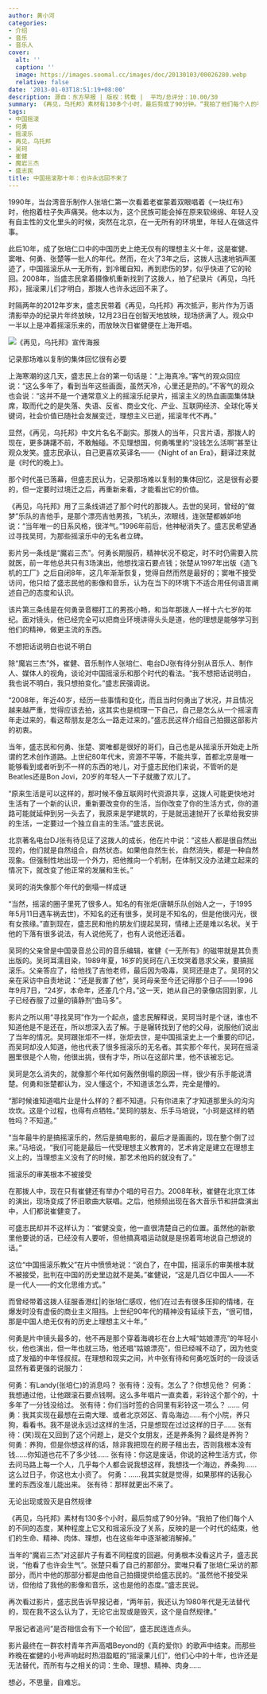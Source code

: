```yaml
---
author: 黄小河
categories:
- 介绍
- 音乐
- 音乐人
cover:
  alt: ''
  caption: ''
  image: https://images.soomal.cc/images/doc/20130103/00026280.webp
  relative: false
date: '2013-01-03T18:51:19+08:00'
description: 源自：东方早报 | 版权：转载 |  平均/总评分：10.00/30
summary: 《再见，乌托邦》素材有130多个小时，最后剪成了90分钟。“我拍了他们每个人的不同的态度，某种程度上它又和摇滚乐没了关系，反映的是一个时代的结束，他们的生命、精神、肉体、理想，也在这些年中逐渐被消解掉。”当年的“魔岩三杰”对这部片子有着不同程度的回避……
tags:
- 中国摇滚
- 何勇
- 摇滚乐
- 再见，乌托邦
- 吴珂
- 崔健
- 魔岩三杰
- 盛志民
title: 中国摇滚那十年：也许永远回不来了
---
```


1990年，当台湾音乐制作人张培仁第一次看着老崔蒙着双眼唱着《一块红布》时，他抱着柱子失声痛哭。他本以为，这个民族可能会掉在原来软绵绵、年轻人没有自主性的文化里头的时候，突然在北京，在一无所有的环境里，年轻人在做这件事。

此后10年，成了张培仁口中的中国历史上绝无仅有的理想主义十年，这是崔健、窦唯、何勇、张楚等一批人的年代。然而，在火了3年之后，这拨人迅速地销声匿迹了，中国摇滚乐从一无所有，到冷暖自知，再到悲伤的梦，似乎快进了它的轮回。2008年，当盛志民拿着摄像机重新找到了这拨人，拍了纪录片《再见，乌托邦》，摇滚果儿们才明白，那拨人也许永远回不来了。

时隔两年的2012年岁末，盛志民带着《再见，乌托邦》再次抵沪，影片作为万语清影举办的纪录片年终放映，12月23日在创智天地放映，现场挤满了人。观众中一半以上是冲着摇滚乐来的，而放映次日崔健便在上海开唱。

![《再见，乌托邦》宣传海报](https://images.soomal.cc/images/doc/20130103/00026279.webp)





记录那场难以复制的集体回忆很有必要

上海寒潮的这几天，盛志民上台的第一句话是：“上海真冷。”客气的观众回应说：“这么多年了，看到当年这些画面，虽然天冷，心里还是热的。”不客气的观众也会说：“这并不是一个通常意义上的摇滚乐纪录片，摇滚主义的热血画面集体缺席，取而代之的是失落、失语、反省、商业文化、产业、互联网经济、全球化等关键词，社会价值已随社会发展变迁，理想主义已逝，摇滚年代不再。”

显然，《再见，乌托邦》中文片名名不副实。那拨人的当年，只言片语，那拨人的现在，更多踌躇不前，不敢触碰。不见理想国，何勇嘴里的“没钱怎么活啊”甚至让观众发笑。盛志民承认，自己更喜欢英译名――《Night of an Era》，翻译过来就是《时代的晚上》。

那个时代虽已落幕，但盛志民认为，记录那场难以复制的集体回忆，这是很有必要的，但一定要时过境迁之后，再重新来看，才能看出它的价值。

《再见，乌托邦》用了三条线讲述了那个时代的那拨人。去世的吴珂，曾经的“做梦”乐队的吉他手，是那个漂亮吉他男孩，飞机头，浓眼线，连张楚都嫉妒地说：“当年唯一的日系风格，很洋气。”1996年前后，他神秘消失了。盛志民希望通过寻找吴珂，为那些摇滚乐中的无名者立碑。

影片另一条线是“魔岩三杰”。何勇长期服药，精神状况不稳定，时不时仍需要入院就医，前一年他总共只有3场演出，他想找滚石要点钱；张楚从1997年出版《造飞机的工厂》之后自闭8年，这几年渐渐恢复，觉得自然而然是最好的；窦唯不接受访问，他只给了盛志民他的影像和音乐，认为在当下的环境下不适合用任何语言阐述自己的态度和认识。

该片第三条线是在何勇录音棚打工的男孩小畅，和当年那拨人一样十六七岁的年纪。面对镜头，他已经完全可以把商业环境讲得头头是道，他的理想是能够学习到他们的精神，做更主流的东西。

不想把话说明白也说不明白

除“魔岩三杰”外，崔健、音乐制作人张培仁、电台DJ张有待分别从音乐人、制作人、媒体人的视角，谈论对中国摇滚乐和那个时代的看法。“我不想把话说明白，我也说不明白，我只想拍变化。”盛志民强调说。

“2008年，年近40岁，经历一些事情和变化，而且当时何勇出了状况，并且情况越来越严重，觉得应该去拍，这其实也是梳理一下自己，自己是怎么从一个摇滚青年走过来的，看这帮朋友是怎么一路走过来的。”盛志民这样介绍自己拍摄这部影片的初衷。

当年，盛志民和何勇、张楚、窦唯都是很好的哥们，自己也是从摇滚乐开始走上所谓的艺术创作道路。上世纪80年代末，资源不平等，不能共享，首都北京是唯一能够看到或者听到不一样的东西的地儿，对于盛志民他们来说，不管听的是Beatles还是Bon Jovi，20岁的年轻人一下子就撒了欢儿了。

“原来生活是可以这样的，那时候不像互联网时代资源共享，这拨人可能更快地对生活有了一个新的认识，重新要改变你的生活，当你改变了你的生活方式，你的道路可能就延伸到另一头去了，我原来是学建筑的，于是就迅速抛开了长辈给我安排的生活，一定要过一个独立自主的生活。”盛志民说。

北京著名电台DJ张有待见证了这拨人的成长，他在片中说：“这些人都是很自然出现的，他们就是自然组合，自然状态。如果他自然生长，自然消失，都是一种自然现象。但强制性地出现一个外力，把他推向一个机制，在体制又没办法建立起来的情况下，就改变了他正常的发展和生长。”

吴珂的消失像那个年代的倒塌一样成谜

“当然，摇滚的圈子里死了很多人。知名的有张炬(唐朝乐队创始人之一，于1995年5月11日遇车祸去世)，不知名的还有很多，吴珂是不知名的，但是他很闪光，很有女孩缘。”直到现在，盛志民和他的朋友们提起吴珂，情绪上还是难以名状。关于他的下落有很多说法，有人说他死了，也有人说他还活着。

吴珂的父亲曾是中国录音总公司的音乐编辑，崔健《一无所有》的磁带就是其负责出版的。吴珂耳濡目染，1989年夏，16岁的吴珂在八王坟哭着恳求父亲，要搞摇滚乐。父亲答应了，给他找了吉他老师，最后因为吸毒，吴珂还是走了。吴珂的父亲在采访中自责地说：“还是我害了他”，吴珂母亲至今还记得那个日子――1996年9月7日，“24岁，本命年，还差几个月。”这一天，她从自己的录像店回到家，儿子已经吞服了过量的镇静剂“曲马多”。

影片之所以用“寻找吴珂”作为一个起点，盛志民解释说，吴珂当时是个谜，谁也不知道他是不是还在，所以想深入去了解。于是辗转找到了他的父母，说服他们说出了当年的情况。吴珂跟张炬不一样，张炬去世，是中国摇滚史上一个重要的印记，而吴珂却没人知道，他也代表了很多摇滚乐的无名者。其实那个年代，吴珂在摇滚圈里很是个人物，他很出挑，很有才华，所以在这部片里，他不该被忘记。

吴珂是怎么消失的，就像那个年代如何轰然倒塌的原因一样，很少有乐手能说清楚。何勇和张楚都认为，没人懂这个，不知道该怎么弄，完全是懵的。

“那时候谁知道唱片业是什么样的？都不知道。只有你进来了才知道那里头的沟沟坎坎。这是个过程，也得有点牺牲。”吴珂的朋友、乐手马培说，“小珂是这样的牺牲吗？不知道。”

“当年最牛的是搞摇滚乐的，然后是搞电影的，最后才是画画的，现在整个倒了过来。”马培说，“我们可能是最后一代受理想主义教育的，艺术肯定是建立在理想主义上的，当理想主义没有了的时候，那艺术他妈的就没有了。”

摇滚乐的审美根本不被接受

在那拨人中，现在只有崔健还有举办个唱的号召力。2008年秋，崔健在北京工体的演出，现场变成了怀旧歌曲大联唱。之后，他频频出现在各大音乐节和拼盘演出中，人们都说崔健变了。

可盛志民却并不这样认为：“崔健没变，他一直很清楚自己的位置。虽然他的新歌里他要说的话，已经没有人要听，但他搞真唱运动就是是拐着弯地说自己想说的话。”

这位“中国摇滚乐教父”在片中愤愤地说：“说白了，在中国，摇滚乐的审美根本就不被接受，批判在中国的历史里边就不是美。”崔健说，“这是几百亿中国人――不是一代人――的文化思维方式。”

而曾经带着这拨人征服香港红|的张培仁感叹，他们在过去有很多压抑的情绪，在爆发时没有虚佞的商业主义阻挡。上世纪90年代的精神没有延续下去，“很可惜，那是中国人绝无仅有的历史上理想主义十年。”

何勇是片中镜头最多的，他不再是那个穿着海魂衫在台上大喊“姑娘漂亮”的年轻小伙，他也演出，但一年也就三场，他还唱“姑娘漂亮”，但已经喊不动了，因为他变成了发福的中年怪叔叔。在理想和现实之间，片中张有待和何勇吃饭时的一段谈话显然有着更强的说服力：


何勇：有Landy(张培仁)的消息吗？
张有待：没有。怎么了？你想见他？
何勇：我想通过他，让他跟滚石要点钱啊。这么多年唱片一直卖着，彩铃这个那个的，十多年了一分钱没给过。
张有待：你们当时签的合同里有彩铃这一项么？
……
何勇：我其实现在最想在云南大理、或者北京郊区、青岛海边……有个小院，养只狗，看看书。我不是说永远过这样的生活，只是想现在过过这样的日子……
张有待：(笑)现在又回到了这个问题上，是交个女朋友，还是养条狗？最终是养狗？
何勇：养狗，但是你想这样的话，除非我把现在的房子租出去，否则我根本没有钱……你知道也花不了多少钱……
张有待：你这是废话，你说的这种生活方式，你去问马路上每一个人，几乎每个人都会说我想这样，我想找一个海边，养条狗……这么过日子，你这也太小资了。
何勇：……我其实就是觉得，如果那样的话我心里的东西没准儿能出来。
张有待：那样就更出不来了。


无论出现或毁灭是自然规律

《再见，乌托邦》素材有130多个小时，最后剪成了90分钟。“我拍了他们每个人的不同的态度，某种程度上它又和摇滚乐没了关系，反映的是一个时代的结束，他们的生命、精神、肉体、理想，也在这些年中逐渐被消解掉。”

当年的“魔岩三杰”对这部片子有着不同程度的回避。何勇根本没看这片子，盛志民说，“他看了也许会生气”。张楚只看了自己的那部分。窦唯只看了张培仁采访的那部分，而片中他的那部分都是由他自己拍摄提供给盛志民的。“虽然他不接受采访，但他给了我他的影像和音乐，这也是他的态度。”盛志民说。

再次看过影片，盛志民告诉早报记者，“两年前，我还认为1980年代是无法替代的，现在我不这么认为了，无论它出现或是毁灭，这个是自然规律。”

早报记者追问“是否相信会有下一个轮回”，盛志民连连点头。

影片最终在一群农村青年齐声高唱Beyond的《真的爱你》的歌声中结束。而那些昨晚在崔健的小号声响起时热泪盈眶的“摇滚果儿们”，他们心中的十年，也许还是无法替代，而所有与之相关的词：生命、理想、精神、肉身……

想必，不思量，自难忘。